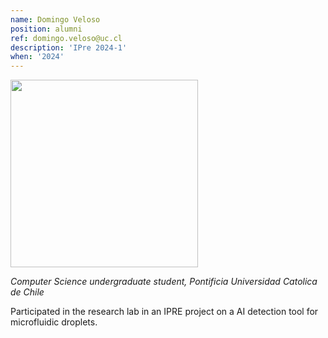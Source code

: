 ```yaml
---
name: Domingo Veloso
position: alumni
ref: domingo.veloso@uc.cl
description: 'IPre 2024-1'
when: '2024'
---
```


<img width="300" src="{{site.baseurl}}/images/people/{{page.avatar}}" data-action="zoom">

_Computer Science undergraduate student, Pontificia Universidad Catolica de Chile_<br>

Participated in the research lab in an IPRE project on a AI detection tool for microfluidic droplets.
